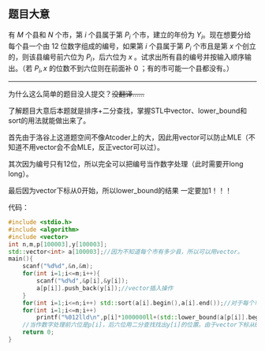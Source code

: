 ## 题目大意

有 $M$ 个县和 $N$ 个市，第 $i$ 个县属于第 $P_i$ 个市，建立的年份为 $Y_i$。现在想要分给每个县一个由 $12$ 位数字组成的编号，如果第 $i$ 个县属于第 $P_i$ 个市且是第 $x$ 个创立的，则该县编号前六位为 $P_i$，后六位为 $x$ 。试求出所有县的编号并按输入顺序输出。（若 $P_i,x$ 的位数不到六位则在前面补 $0$ ；有的市可能一个县都没有。）

--------------------------------------
为什么这么简单的题目没人提交？~~没翻译……~~

了解题目大意后本题就是排序+二分查找，掌握STL中vector、lower_bound和sort的用法就能做出来了。

首先由于洛谷上这道题空间不像Atcoder上的大，因此用vector可以防止MLE（不知道不用vector会不会MLE，反正vector可以过）。

其次因为编号只有$12$位，所以完全可以把编号当作数字处理（此时需要开long long）。

最后因为vector下标从0开始，所以lower_bound的结果
一定要加1！！！

代码：

```cpp
#include <stdio.h>
#include <algorithm>
#include <vector>
int n,m,p[100003],y[100003];
std::vector<int> a[100003];//因为不知道每个市有多少县，所以可以用vector。
main(){
    scanf("%d%d",&n,&m);
    for(int i=1;i<=m;i++){
        scanf("%d%d",&p[i],&y[i]);
        a[p[i]].push_back(y[i]);//vector插入操作
    }
    for(int i=1;i<=n;i++) std::sort(a[i].begin(),a[i].end());//对于每个市中县的建立时间按照升序排序
    for(int i=1;i<=m;i++)
        printf("%012lld\n",p[i]*1000000ll+(std::lower_bound(a[p[i]].begin(),a[p[i]].end(),y[i])-a[p[i]].begin()+1));
    //当作数字处理前六位是p[i]，后六位用二分查找找出y[i]的位置。由于vector下标从0开始所以最后一定要加1！
    return 0;
}
```
